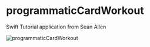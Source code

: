 # programmaticCardWorkout

Swift Tutorial application from Sean Allen

![programmaticCardWorkout](file:///Users/studentlaptop_719_1/Downloads/Screen%20Recording%202022-09-04%20at%201.34.33%20PM.gif)
